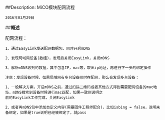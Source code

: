 ##Description: MiCO模块配网流程

    2016年03月29日

##**概述**

配网流程：

    1、通过EasyLink发送配网数据包，同时开启mDNS

    2、发现局域网设备(数组)，发现后关闭EasyLink，关闭mDNS

    3、解析mDNS收到的数据，其中包含IP，mac等，取出ip地址，再进行下一步的绑定操作
    
    注意：发现设备时候，如果局域网有多台设备同时在配网，那么会发现多台设备：

    1、一般解决方案，开启mDNS之前，通过扫描二维码或者其他方式得到需要配网设备的mac地址，mDNS搜索到设备时候进行mac匹配，如果一致则说明之
    前的EasyLink工作完成，关闭EasyLink

    2、或者再mDNS包中添加自定义内容(需要固件工程师配合)，比如isbing = false，说明未备绑定，如果是true说明已经被绑定了，就pass

